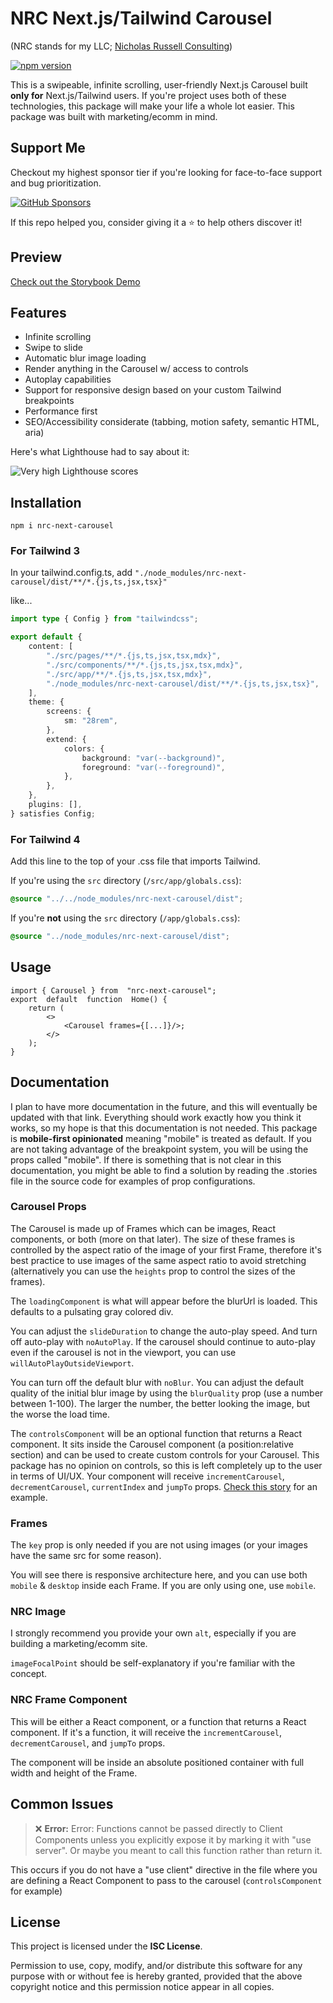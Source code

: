 # NRC Next.js/Tailwind Carousel

(NRC stands for my LLC; [Nicholas Russell Consulting](https://www.nicholasrussellconsulting.com/))

[![npm version](https://badge.fury.io/js/nrc-next-carousel.svg)](https://www.npmjs.com/package/nrc-next-carousel)

This is a swipeable, infinite scrolling, user-friendly Next.js Carousel built **only for** Next.js/Tailwind users. If you're project uses both of these technologies, this package will make your life a whole lot easier. This package was built with marketing/ecomm in mind.

## Support Me

Checkout my highest sponsor tier if you're looking for face-to-face support and bug prioritization.

[![GitHub Sponsors](https://img.shields.io/badge/sponsor-GitHub-blue?logo=github)](https://github.com/sponsors/nlowen233)

If this repo helped you, consider giving it a ⭐ to help others discover it!

## Preview

[Check out the Storybook Demo](https://carousel.nicholasrussellconsulting.com)

## Features

- Infinite scrolling
- Swipe to slide
- Automatic blur image loading
- Render anything in the Carousel w/ access to controls
- Autoplay capabilities
- Support for responsive design based on your custom Tailwind breakpoints
- Performance first
- SEO/Accessibility considerate (tabbing, motion safety, semantic HTML, aria)

Here's what Lighthouse had to say about it:

![Very high Lighthouse scores](https://images.ctfassets.net/wkoudqq0i14u/6taW7JpIR7ezsCtdAUZQNR/ca36c2e4406b3c670f75c24f3e36d24c/Screenshot_2025-01-03_203303.png)

## Installation

`npm i nrc-next-carousel`

### For Tailwind 3

In your tailwind.config.ts, add
`"./node_modules/nrc-next-carousel/dist/**/*.{js,ts,jsx,tsx}"`

like...

```ts
import type { Config } from "tailwindcss";

export default {
    content: [
        "./src/pages/**/*.{js,ts,jsx,tsx,mdx}",
        "./src/components/**/*.{js,ts,jsx,tsx,mdx}",
        "./src/app/**/*.{js,ts,jsx,tsx,mdx}",
        "./node_modules/nrc-next-carousel/dist/**/*.{js,ts,jsx,tsx}",
    ],
    theme: {
        screens: {
            sm: "28rem",
        },
        extend: {
            colors: {
                background: "var(--background)",
                foreground: "var(--foreground)",
            },
        },
    },
    plugins: [],
} satisfies Config;
```

### For Tailwind 4

Add this line to the top of your .css file that imports Tailwind.

If you're using the `src` directory (`/src/app/globals.css`):

```css
@source "../../node_modules/nrc-next-carousel/dist";
```

If you're **not** using the `src` directory (`/app/globals.css`):

```css
@source "../node_modules/nrc-next-carousel/dist";
```

## Usage

```tsx
import { Carousel } from  "nrc-next-carousel";
export  default  function  Home() {
    return (
        <>
            <Carousel frames={[...]}/>;
        </>
    );
}
```

## Documentation

I plan to have more documentation in the future, and this will eventually be updated with that link. Everything should work exactly how you think it works, so my hope is that this documentation is not needed. This package is **mobile-first opinionated** meaning "mobile" is treated as default. If you are not taking advantage of the breakpoint system, you will be using the props called "mobile". If there is something that is not clear in this documentation, you might be able to find a solution by reading the .stories file in the source code for examples of prop configurations.

### Carousel Props

The Carousel is made up of Frames which can be images, React components, or both (more on that later). The size of these frames is controlled by the aspect ratio of the image of your first Frame, therefore it's best practice to use images of the same aspect ratio to avoid stretching (alternatively you can use the `heights` prop to control the sizes of the frames).

The `loadingComponent` is what will appear before the blurUrl is loaded. This defaults to a pulsating gray colored div.

You can adjust the `slideDuration` to change the auto-play speed. And turn off auto-play with `noAutoPlay`. If the carousel should continue to auto-play even if the carousel is not in the viewport, you can use `willAutoPlayOutsideViewport`.

You can turn off the default blur with `noBlur`. You can adjust the default quality of the initial blur image by using the `blurQuality` prop (use a number between 1-100). The larger the number, the better looking the image, but the worse the load time.

The `controlsComponent` will be an optional function that returns a React component. It sits inside the Carousel component (a position:relative section) and can be used to create custom controls for your Carousel. This package has no opinion on controls, so this is left completely up to the user in terms of UI/UX. Your component will receive `incrementCarousel`, `decrementCarousel`, `currentIndex` and `jumpTo` props. [Check this story](https://carousel.nicholasrussellconsulting.com/?path=/story/nrccarousel--with-controls) for an example.

### Frames

The `key` prop is only needed if you are not using images (or your images have the same src for some reason).

You will see there is responsive architecture here, and you can use both `mobile` & `desktop` inside each Frame. If you are only using one, use `mobile`.

### NRC Image

I strongly recommend you provide your own `alt`, especially if you are building a marketing/ecomm site.

`imageFocalPoint` should be self-explanatory if you're familiar with the concept.

### NRC Frame Component

This will be either a React component, or a function that returns a React component. If it's a function, it will receive the `incrementCarousel`, `decrementCarousel`, and `jumpTo` props.

The component will be inside an absolute positioned container with full width and height of the Frame.

## Common Issues

> ❌ **Error:** Error: Functions cannot be passed directly to Client Components unless you explicitly expose it by marking it with "use server". Or maybe you meant to call this function rather than return it.

This occurs if you do not have a "use client" directive in the file where you are defining a React Component to pass to the carousel (`controlsComponent` for example)

## License

This project is licensed under the **ISC License**.

Permission to use, copy, modify, and/or distribute this software for any purpose with or without fee is hereby granted, provided that the above copyright notice and this permission notice appear in all copies.

